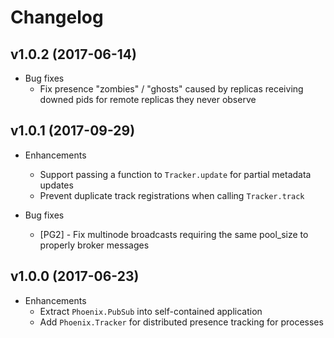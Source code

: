 # Changelog

## v1.0.2 (2017-06-14)

* Bug fixes
  * Fix presence "zombies" / "ghosts" caused by replicas receiving downed pids for remote replicas they never observe

## v1.0.1 (2017-09-29)

* Enhancements
  * Support passing a function to `Tracker.update` for partial metadata updates
  * Prevent duplicate track registrations when calling `Tracker.track`

* Bug fixes
  * [PG2] - Fix multinode broadcasts requiring the same pool_size to properly broker messages

## v1.0.0 (2017-06-23)

* Enhancements
  * Extract `Phoenix.PubSub` into self-contained application
  * Add `Phoenix.Tracker` for distributed presence tracking for processes
